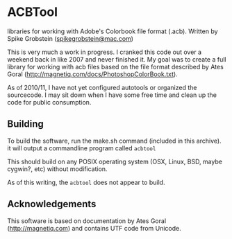 # ACBTool

libraries for working with Adobe's Colorbook file format (.acb). Written by Spike Grobstein (spikegrobstein@mac.com)

This is very much a work in progress. I cranked this code out over a weekend back in like 2007 and never finished it. My goal was to create a full library for working with acb files based on the file format described by Ates Goral (http://magnetiq.com/docs/PhotoshopColorBook.txt).

As of 2010/11, I have not yet configured autotools or organized the sourcecode. I may sit down when I have some free time and clean
up the code for public consumption.

## Building

To build the software, run the make.sh command (included in this archive). it will output a commandline program called `acbtool`

This should build on any POSIX operating system (OSX, Linux, BSD, maybe cygwin?, etc) without modification.

As of this writing, the `acbtool` does not appear to build.

## Acknowledgements

This software is based on documentation by Ates Goral (http://magnetiq.com) and contains UTF code from Unicode.
